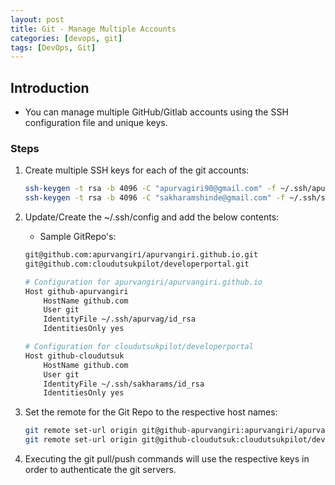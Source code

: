 ```yaml
---
layout: post
title: Git - Manage Multiple Accounts
categories: [devops, git]
tags: [DevOps, Git]
---
```



## Introduction

- You can manage multiple GitHub/Gitlab accounts using the SSH configuration file and unique keys.

### Steps

1. Create multiple SSH keys for each of the git accounts:

    ```sh
    ssh-keygen -t rsa -b 4096 -C "apurvagiri90@gmail.com" -f ~/.ssh/apurvag/id_rsa
    ssh-keygen -t rsa -b 4096 -C "sakharamshinde@gmail.com" -f ~/.ssh/sakharams/id_rsa
    ```

2. Update/Create the ~/.ssh/config and add the below contents:

    - Sample GitRepo's:

    ```sh
    git@github.com:apurvangiri/apurvangiri.github.io.git
    git@github.com:cloudutsukpilot/developerportal.git
    ```

    ```sh
    # Configuration for apurvangiri/apurvangiri.github.io
    Host github-apurvangiri
        HostName github.com
        User git
        IdentityFile ~/.ssh/apurvag/id_rsa
        IdentitiesOnly yes

    # Configuration for cloudutsukpilot/developerportal
    Host github-cloudutsuk
        HostName github.com
        User git
        IdentityFile ~/.ssh/sakharams/id_rsa
        IdentitiesOnly yes
    ```

3. Set the remote for the Git Repo to the respective host names:

    ```sh
    git remote set-url origin git@github-apurvangiri:apurvangiri/apurvangiri.github.io.git
    git remote set-url origin git@github-cloudutsuk:cloudutsukpilot/developerportal.git
    ```

4. Executing the git pull/push commands will use the respective keys in order to authenticate the git servers.
